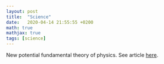 ```yaml
---
layout: post
title:  "Science"
date:   2020-04-14 21:55:55 +0200
math: true
mathjax: true
tags: [science]
---
```


New potential fundamental theory of physics. See article [here](https://www.sciencenews.org/article/stephen-wolfram-hypergraph-project-fundamental-theory-physics).

